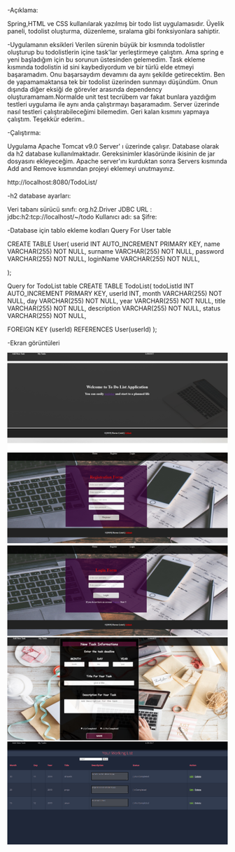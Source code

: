 -Açıklama:

Spring,HTML ve CSS kullanılarak yazılmış bir todo list uygulamasıdır. Üyelik paneli, todolist oluşturma, düzenleme, sıralama gibi fonksiyonlara sahiptir.

-Uygulamanın eksikleri
Verilen sürenin büyük bir kısmında todolistler oluşturup bu todolistlerin içine task'lar yerleştirmeye çalıştım. Ama spring e yeni başladığım için bu sorunun üstesinden gelemedim. Task ekleme kısmında todolistin id sini kaybediyordum ve bir türlü elde etmeyi başaramadım. Onu başarsaydım devamını da aynı şekilde getirecektim. Ben de yapamamaktansa tek bir todolist üzerinden sunmayı düşündüm. Onun dışında diğer eksiği de görevler arasında dependency oluşturamamam.Normalde unit test tecrübem var fakat bunlara yazdığım testleri uygulama ile aynı anda çalıştırmayı başaramadım. Server üzerinde nasıl testleri çalıştırabileceğimi bilemedim. Geri kalan kısmını yapmaya çalıştım.
Teşekkür ederim..

-Çalıştırma:

Uygulama Apache Tomcat v9.0 Server' ı üzerinde çalışır. Database olarak da h2 database kullanılmaktadır. Gereksinimler klasöründe ikisinin de jar dosyasını ekleyeceğim. Apache server'ını kurduktan sonra Servers kısmında Add and Remove kısmından projeyi eklemeyi unutmayınız. 

http://localhost:8080/TodoList/

-h2 database ayarları: 

Veri tabanı sürücü sınıfı: org.h2.Driver
JDBC URL : jdbc:h2:tcp://localhost/~/todo
Kullanıcı adı: sa
Şifre: 

-Database için tablo ekleme kodları
Query For User table

CREATE TABLE User(
  userid INT AUTO_INCREMENT PRIMARY KEY,
  name VARCHAR(255) NOT NULL,
  surname VARCHAR(255) NOT NULL,
  password VARCHAR(255) NOT NULL,
  loginName VARCHAR(255) NOT NULL,

);

Query for TodoList table
CREATE TABLE TodoList(
  todoListId INT AUTO_INCREMENT PRIMARY KEY,
  userId INT,
  month VARCHAR(255) NOT NULL,
  day VARCHAR(255) NOT NULL,
  year VARCHAR(255) NOT NULL,
  title VARCHAR(255) NOT NULL,
  description VARCHAR(255) NOT NULL,
  status VARCHAR(255) NOT NULL,

FOREIGN KEY (userId) REFERENCES User(userId)
);

-Ekran görüntüleri

<img src="src/main/webapp/static/images/1.PNG" width="600"/>
<img src="src/main/webapp/static/images/2.PNG" width="600"/>
<img src="src/main/webapp/static/images/3.PNG" width="600"/>
<img src="src/main/webapp/static/images/4.PNG" width="600"/>
<img src="src/main/webapp/static/images/5.PNG" width="600"/>
